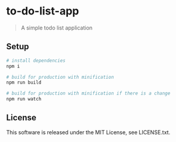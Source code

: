 # to-do-list-app

> A simple todo list application

## Setup

``` bash
# install dependencies
npm i

# build for production with minification
npm run build

# build for production with minification if there is a change
npm run watch
```

## License

This software is released under the MIT License, see LICENSE.txt.